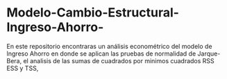 # Modelo-Cambio-Estructural-Ingreso-Ahorro-
En este repositorio encontraras un análisis econométrico del modelo de Ingreso Ahorro en donde se aplican las pruebas de normalidad de Jarque-Bera, el analisis de las sumas de cuadrados por minimos cuadrados RSS ESS y TSS, 
